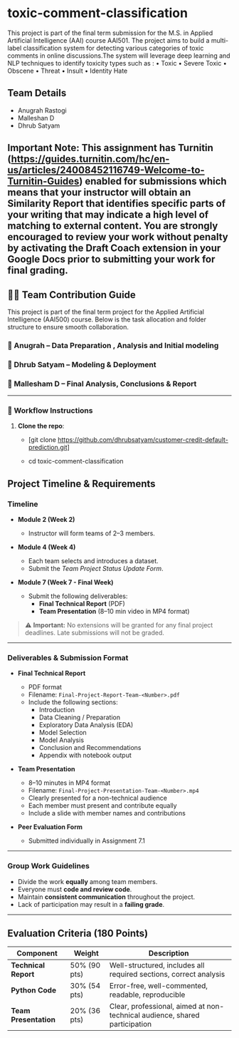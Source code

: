 # toxic-comment-classification
This project is part of the final term submission for the M.S. in Applied Artificial Intelligence (AAI) course AAI501. The project aims to build a multi-label classification system for detecting various categories of toxic comments in online discussions.The system will leverage deep learning and NLP techniques to identify toxicity types such as :
• Toxic
• Severe Toxic
• Obscene
• Threat
• Insult
• Identity Hate

## Team Details

- Anugrah Rastogi
- Malleshan D
- Dhrub Satyam

## Important Note: This assignment has Turnitin (https://guides.turnitin.com/hc/en-us/articles/24008452116749-Welcome-to-Turnitin-Guides)  enabled for submissions which means that your instructor will obtain an Similarity Report that identifies specific parts of your writing that may indicate a high level of matching to external content. You are strongly encouraged to review your work without penalty by activating the Draft Coach extension in your Google Docs prior to submitting your work for final grading.

## 🧑‍💻 Team Contribution Guide

This project is part of the final term project for the Applied Artificial Intelligence (AAI500) course. Below is the task allocation and folder structure to ensure smooth collaboration.

### 👤 Anugrah – Data Preparation , Analysis and Initial modeling

### 👤 Dhrub Satyam  –  Modeling & Deployment

### 👤 Mallesham D – Final Analysis, Conclusions & Report

---

### 🔁 Workflow Instructions
1. **Clone the repo**:  
   
   - [git clone https://github.com/dhrubsatyam/customer-credit-default-prediction.git]
   
   - cd toxic-comment-classification


## Project Timeline & Requirements

### Timeline

- **Module 2 (Week 2)**  
  - Instructor will form teams of 2–3 members.

- **Module 4 (Week 4)**  
  - Each team selects and introduces a dataset.  
  - Submit the *Team Project Status Update Form*.

- **Module 7 (Week 7 - Final Week)**  
  - Submit the following deliverables:
    - **Final Technical Report** (PDF)
    - **Team Presentation** (8–10 min video in MP4 format)

> ⚠️ **Important:** No extensions will be granted for any final project deadlines. Late submissions will not be graded.

---

### Deliverables & Submission Format

- **Final Technical Report**  
  - PDF format  
  - Filename: `Final-Project-Report-Team-<Number>.pdf`  
  - Include the following sections:
    - Introduction  
    - Data Cleaning / Preparation  
    - Exploratory Data Analysis (EDA)  
    - Model Selection  
    - Model Analysis  
    - Conclusion and Recommendations  
    - Appendix with notebook output

- **Team Presentation**  
  - 8–10 minutes in MP4 format  
  - Filename: `Final-Project-Presentation-Team-<Number>.mp4`  
  - Clearly presented for a non-technical audience  
  - Each member must present and contribute equally  
  - Include a slide with member names and contributions

- **Peer Evaluation Form**  
  - Submitted individually in Assignment 7.1

---

### Group Work Guidelines

- Divide the work **equally** among team members.
- Everyone must **code and review code**.
- Maintain **consistent communication** throughout the project.
- Lack of participation may result in a **failing grade**.

---

## Evaluation Criteria (180 Points)

| Component           | Weight | Description |
|---------------------|--------|-------------|
| **Technical Report** | 50% (90 pts) | Well-structured, includes all required sections, correct analysis |
| **Python Code**      | 30% (54 pts) | Error-free, well-commented, readable, reproducible |
| **Team Presentation**| 20% (36 pts) | Clear, professional, aimed at non-technical audience, shared participation |

